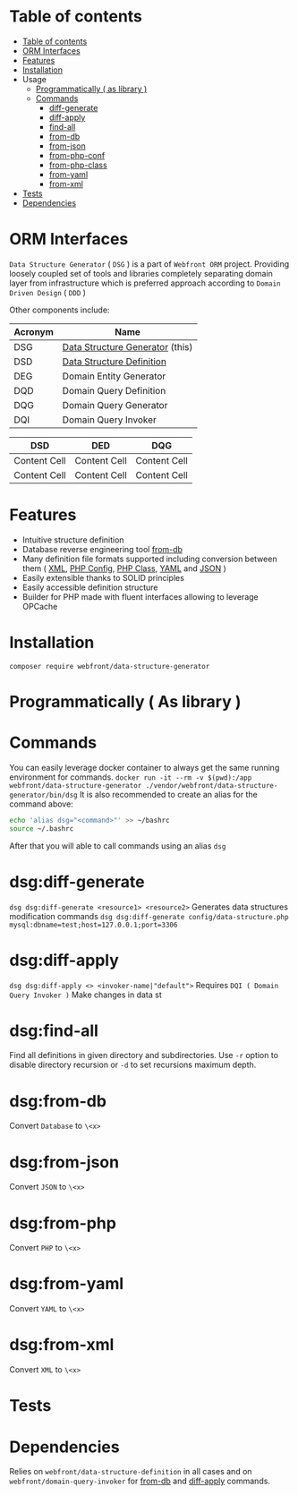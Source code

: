 Table of contents
=================

<!--ts-->
   * [Table of contents](#table-of-contents)
   * [ORM Interfaces](#orm-interface)
   * [Features](#features)
   * [Installation](#installation)
   * Usage
      * [Programmatically ( as library )](#programmatically-as-library)
      * [Commands](#commands)
          * [diff-generate](dsg:diff-generate)
          * [diff-apply](dsg:diff-apply)
          * [find-all](dsg:find-all)
          * [from-db](dsg:from-db)
          * [from-json](dsg:from-json)
          * [from-php-conf](dsg:from-php-conf)
          * [from-php-class](dsg:from-php-class)
          * [from-yaml](dsg:from-yaml)
          * [from-xml](dsg:from-xml)
   * [Tests](#tests)
   * [Dependencies](#dependencies)
<!--te-->

ORM Interfaces
==============
```Data Structure Generator``` ( ```DSG``` ) is a part of ```Webfront ORM``` project. 
Providing loosely coupled set of tools and libraries completely separating domain layer from
infrastructure which is preferred approach according to ```Domain Driven Design``` ( ```DDD``` )

Other components include:

|  Acronym  |              Name                 |
| --------- | --------------------------------- |
|    DSG    |  [Data Structure Generator](github.com/webfront-io/data-structure-generator) (this)  |
|    DSD    |  [Data Structure Definition](github.com/webfront-io/data-structure-definition)       |
|    DEG    |  Domain Entity Generator          |
|    DQD    |  Domain Query Definition          |
|    DQG    |  Domain Query Generator           |
|    DQI    |  Domain Query Invoker             |

|      DSD       |      DED      |      DQG      |
| -------------- | ------------- | ------------- |
| Content Cell   | Content Cell  | Content Cell  |
| Content Cell   | Content Cell  | Content Cell  |

Features
========

* Intuitive structure definition
* Database reverse engineering tool [from-db](dsg:from-db)
* Many definition file formats supported including conversion between them ( [XML](dsg:from-xml), 
[PHP Config](dsg:from-php-conf), [PHP Class](dsg:from-php-class), [YAML](dsg:from-yaml) and [JSON](dsg:from-json) )
* Easily extensible thanks to SOLID principles
* Easily accessible definition structure
* Builder for PHP made with fluent interfaces allowing to leverage OPCache

Installation
============

```composer require webfront/data-structure-generator```

Programmatically ( As library )
===============================

Commands
========

You can easily leverage docker container to always get the same running environment for commands.
```docker run -it --rm -v $(pwd):/app webfront/data-structure-generator ./vendor/webfront/data-structure-generator/bin/dsg```
It is also recommended to create an alias for the command above:
```bash
echo 'alias dsg="<command>"' >> ~/bashrc
source ~/.bashrc
```
After that you will able to call commands using an alias ```dsg ```

dsg:diff-generate
=================

```dsg dsg:diff-generate <resource1> <resource2>``` 
Generates data structures modification commands
```dsg dsg:diff-generate config/data-structure.php mysql:dbname=test;host=127.0.0.1;port=3306```

dsg:diff-apply
==============

```dsg dsg:diff-apply <> <invoker-name|"default">``` 
Requires ```DQI ( Domain Query Invoker )```
Make changes in data st

dsg:find-all
============

Find all definitions in given directory and subdirectories. 
Use ```-r``` option to disable directory recursion or ```-d``` to set recursions maximum depth.

dsg:from-db
===========

Convert ```Database``` to ```\<x>```

dsg:from-json
=============

Convert ```JSON``` to ```\<x>```

dsg:from-php
============

Convert ```PHP``` to ```\<x>```

dsg:from-yaml
=============

Convert ```YAML``` to ```\<x>```

dsg:from-xml
============

Convert ```XML``` to ```\<x>```

Tests
=====

Dependencies
============
Relies on ```webfront/data-structure-definition``` in all cases 
and on ```webfront/domain-query-invoker``` for [from-db](dsg:from-db) and [diff-apply](dsg:diff-apply) commands.
